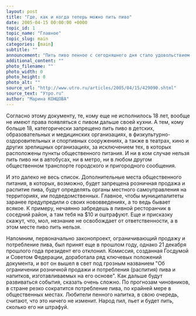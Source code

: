 ```yaml
---
layout: post
title: "Где, как и когда теперь можно пить пиво"
date: 2005-04-15 00:00:00 +0000
topic_id: 1
topic_name: "Главное"
topic_slug: main
categories: [main]
subtitle: ""
announcement: "Пить пиво пенное с сегодняшнего дня стало удовольствием экстремальным. Если еще в минувшие выходные можно было посидеть на лавочке с бутылочкой этого слабоалкогольного напитка и никому до тебя не было дела, то уже сегодня за распитие пивка на той же лавочке с вас возьмут штраф, на который можно купить десять демократических бутылок. А деньги у любителей напитка конфискуют, потому как сегодня вступил-таки в силу \"Закон о пиве\"."
additional_content: ""
photo_filename: ""
photo_width: 0
photo_height: 0
photo_alt: ""
source_url: "http://www.utro.ru/articles/2005/04/15/429090.shtml"
source_text: "Утро.ru"
author: "Марина КОНЦОВА"
---
```

Согласно этому документу, те, кому еще не исполнилось 18 лет, вообще не имеют права появляться с пивом дальше своей кухни. А тем, кому больше 18, категорически запрещено пить пиво в детских, образовательных и медицинских организациях, в физкультурно-оздоровительных и спортивных сооружениях, а также в театрах, кино и других зрелищных организациях, за исключением тех, в которых расположены пункты общественного питания. И ни в ком случае нельзя пить пиво ни в автобусах, ни в метро, ни в любом другом общественном транспорте городского и пригородного сообщения.

И это далеко не весь список. Дополнительные места общественного питания, в которых, возможно, будет запрещена розничная продажа и распитие пива, будут определять органы местного самоуправления на территориях, им подведомственных. Главное, чтобы муниципалитеты заранее предупредили о своих нововведениях, а то ведь бывает всякое. К примеру, нечаянно забредешь в пивной ресторанчик в соседний район, а там тебя на $10 и оштрафуют. Еще и присказку скажут, что, мол, незнание не освобождает от ответственности, а в этом месте пиво пить нельзя.

Напомним, первоначально законопроект, ограничивающий продажу и потребление пива, был принят еще в прошлом году, однако 21 декабря прошлого года президент его отклонил. Комиссия, созданная Госдумой и Советом Федерации, доработала ряд ключевых положений документа, и вот он вышел в свет под грозным названием "Об ограничении розничной продажи и потребления (распития) пива и напитков, изготавливаемых на его основе". Как дальше будут развиваться события, сказать очень сложно. По прогнозам чиновников, в стране резко сократится потребление пива, по крайней мере в общественных местах. Любители пенного напитка, в свою очередь, считают, что это ничего не изменит. Народ пил, пьет и будет пить, сколько его ни штрафуй.
